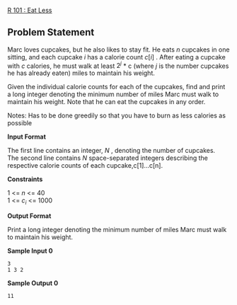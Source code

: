 [R 101 : Eat Less](https://www.hackerrank.com/contests/may-jun-2023-ccc-lbrce-coding-practice-open/challenges/eat-less)

**Problem Statement**
---
Marc loves cupcakes, but he also likes to stay fit. He eats $n$ cupcakes in one sitting, and each cupcake $i$ has a calorie count $c[i]$ . After eating a cupcake with $c$ calories, he must walk at least $2^j$ * c (where $j$ is the number cupcakes he has already eaten) miles to maintain his weight.

Given the individual calorie counts for each of the cupcakes, find and print a long integer denoting the minimum number of miles Marc must walk to maintain his weight. Note that he can eat the cupcakes in any order.

Notes: Has to be done greedily so that you have to burn as less calories as possible

**Input Format**

The first line contains an integer, $N$ , denoting the number of cupcakes.<br>
The second line contains $N$ space-separated integers describing the respective calorie counts of each cupcake,c[1]...c[n].

**Constraints**

1 <= $n$ <= 40<br>
1 <= $c_i$ <= 1000

**Output Format**

Print a long integer denoting the minimum number of miles Marc must walk to maintain his weight.

**Sample Input 0**

```
3
1 3 2
```

**Sample Output 0**

```
11
```
